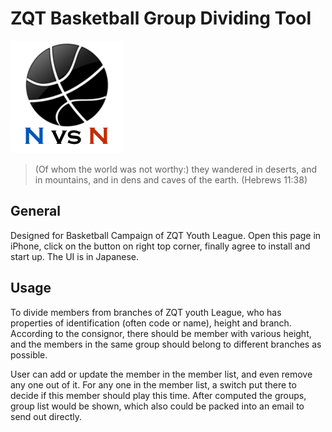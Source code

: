 # ZQT Basketball Group Dividing Tool

![App Icon](./iOS/ZQTBasuke/Icon@2x.png)

> (Of whom the world was not worthy:) they wandered in deserts, and in mountains, and in dens and caves of the earth. (Hebrews 11:38)
 
## General
Designed for Basketball Campaign of ZQT Youth League. Open this page in iPhone, click on the button on right top corner, finally agree to install and start up. The UI is in Japanese.

## Usage

To divide members from branches of ZQT youth League, who has properties of identification (often code or name), height and branch. According to the consignor, there should be member with various height, and the members in the same group should belong to different branches as possible.

User can add or update the member in the member list, and even remove any one out of it. For any one in the member list, a switch put there to decide if this member should play this time. After computed the groups, group list would be shown, which also could be packed into an email to send out directly.